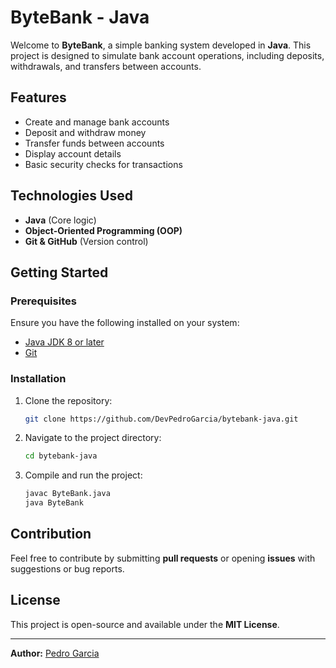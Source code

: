 # ByteBank - Java

Welcome to **ByteBank**, a simple banking system developed in **Java**. This project is designed to simulate bank account operations, including deposits, withdrawals, and transfers between accounts.

## Features
- Create and manage bank accounts
- Deposit and withdraw money
- Transfer funds between accounts
- Display account details
- Basic security checks for transactions

## Technologies Used
- **Java** (Core logic)
- **Object-Oriented Programming (OOP)**
- **Git & GitHub** (Version control)

## Getting Started
### Prerequisites
Ensure you have the following installed on your system:
- [Java JDK 8 or later](https://www.oracle.com/java/technologies/javase-downloads.html)
- [Git](https://git-scm.com/)

### Installation
1. Clone the repository:
   ```sh
   git clone https://github.com/DevPedroGarcia/bytebank-java.git
   ```
2. Navigate to the project directory:
   ```sh
   cd bytebank-java
   ```
3. Compile and run the project:
   ```sh
   javac ByteBank.java
   java ByteBank
   ```

## Contribution
Feel free to contribute by submitting **pull requests** or opening **issues** with suggestions or bug reports.

## License
This project is open-source and available under the **MIT License**.

---
**Author:** [Pedro Garcia](https://github.com/DevPedroGarcia)

